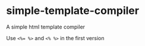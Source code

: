 # simple-template-compiler
A simple html template compiler

Use ``<%= %>`` and ``<% %>`` in the first version
